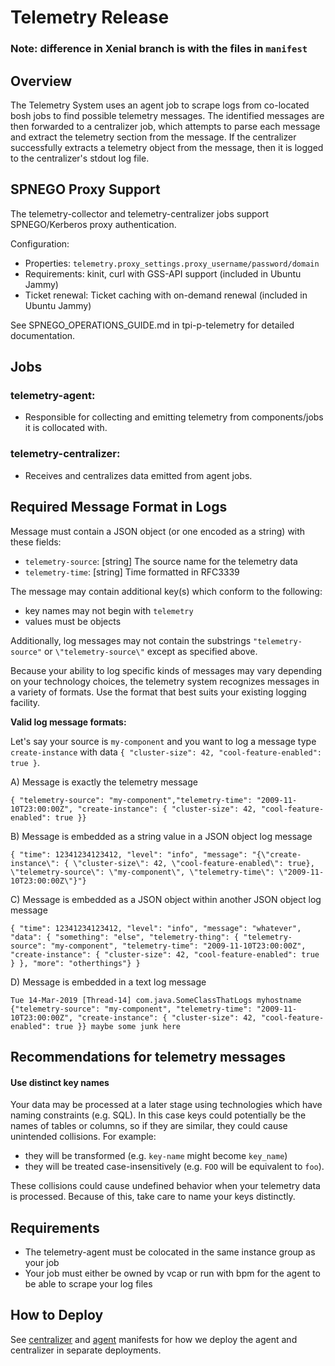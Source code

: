 # Telemetry Release

### Note: difference in Xenial branch is with the files in `manifest`

## Overview
The Telemetry System uses an agent job to scrape logs from co-located bosh jobs to find possible telemetry messages. The
identified messages are then forwarded to a centralizer job, which attempts to parse each message and extract the telemetry section
from the message. If the centralizer successfully extracts a telemetry object from the message, then it is logged to the centralizer's
stdout log file.

## SPNEGO Proxy Support

The telemetry-collector and telemetry-centralizer jobs support SPNEGO/Kerberos proxy authentication.

Configuration:
- Properties: `telemetry.proxy_settings.proxy_username/password/domain`
- Requirements: kinit, curl with GSS-API support (included in Ubuntu Jammy)
- Ticket renewal: Ticket caching with on-demand renewal (included in Ubuntu Jammy)

See SPNEGO_OPERATIONS_GUIDE.md in tpi-p-telemetry for detailed documentation.

## Jobs
### telemetry-agent:
- Responsible for collecting and emitting telemetry from components/jobs it is collocated with.

### telemetry-centralizer:
- Receives and centralizes data emitted from agent jobs.


## Required Message Format in Logs
Message must contain a JSON object (or one encoded as a string) with these fields:
  - `telemetry-source`: [string] The source name for the telemetry data
  - `telemetry-time`: [string] Time formatted in RFC3339

The message may contain additional key(s) which conform to the following:
  - key names may not begin with `telemetry`
  - values must be objects

Additionally, log messages may not contain the substrings `"telemetry-source"` or `\"telemetry-source\"` except as specified above.

Because your ability to log specific kinds of messages may vary depending on your technology choices, the telemetry system recognizes
messages in a variety of formats. Use the format that best suits your existing logging facility.

**Valid log message formats:**

Let's say your source is `my-component` and you want to log a message type `create-instance` with data `{ "cluster-size": 42, "cool-feature-enabled": true }`.

A) Message is exactly the telemetry message
```
{ "telemetry-source": "my-component","telemetry-time": "2009-11-10T23:00:00Z", "create-instance": { "cluster-size": 42, "cool-feature-enabled": true }}
```

B) Message is embedded as a string value in a JSON object log message
```
{ "time": 12341234123412, "level": "info", "message": "{\"create-instance\": { \"cluster-size\": 42, \"cool-feature-enabled\": true}, \"telemetry-source\": \"my-component\", \"telemetry-time\": \"2009-11-10T23:00:00Z\"}"}
```

C) Message is embedded as a JSON object within another JSON object log message
```
{ "time": 12341234123412, "level": "info", "message": "whatever", "data": { "something": "else", "telemetry-thing": { "telemetry-source": "my-component", "telemetry-time": "2009-11-10T23:00:00Z", "create-instance": { "cluster-size": 42, "cool-feature-enabled": true } }, "more": "otherthings"} }
```

D) Message is embedded in a text log message
```
Tue 14-Mar-2019 [Thread-14] com.java.SomeClassThatLogs myhostname {"telemetry-source": "my-component", "telemetry-time": "2009-11-10T23:00:00Z", "create-instance": { "cluster-size": 42, "cool-feature-enabled": true }} maybe some junk here
```

## Recommendations for telemetry messages

#### Use distinct key names
Your data may be processed at a later stage using technologies which have naming constraints (e.g. SQL). In this case keys could potentially be the names of tables or columns, so if they are similar, they could cause unintended collisions. For example:
- they will be transformed (e.g. `key-name` might become `key_name`)
- they will be treated case-insensitively (e.g. `FOO` will be equivalent to `foo`).

These collisions could cause undefined behavior when your telemetry data is processed. Because of this, take care to name your keys distinctly.


## Requirements
- The telemetry-agent must be colocated in the same instance group as your job
- Your job must either be owned by vcap or run with bpm for the agent to be able to scrape your log files

## How to Deploy
See [centralizer](https://github.com/pivotal-cf/telemetry-release/blob/main/manifest/centralizer.yml) and [agent](https://github.com/pivotal-cf/telemetry-release/blob/main/manifest/agent.yml) manifests for how we deploy the agent and centralizer in separate deployments.
